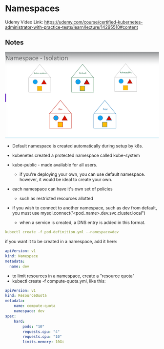# Namespaces

Udemy Video Link: <https://udemy.com/course/certified-kubernetes-administrator-with-practice-tests/learn/lecture/14295510#content>

## Notes

![alt text](../../imgs/notes/section_2/namespaces-example.png)

- Default namespace is created automatically during setup by k8s.
- kubenetes created a protected namespace called kube-system
- kube-public - made available for all users.

  - if you're deploying your own, you can use default namespace. however, it would be ideal to create your own.

- each namespace can have it's own set of policies
  - such as restricted resources allotted
- if you wish to connect to another namespace, such as dev from default, you must use mysql.connect('<pod_name>.dev.svc.cluster.local")
  - when a service is created, a DNS entry is added in this format.

```yaml
kubectl create -f pod-definition.yml --namespace=dev
```

if you want it to be created in a namespace, add it here:

```yaml
apiVersion: v1
kind: Namespace
metadata:
  name: dev
```

- to limit resources in a namespace, create a "resource quota"
- kubectl create -f compute-quota.yml, like this:

```yaml
apiVersion: v1
kind: ResourceQuota
metadata:
    name: compute-quota
    namespace: dev
spec:
    hard:
        pods: "10"
        requests.cpu: "4"
        requests.cpu: "10"
        limits.memory: 10Gi
```
